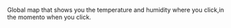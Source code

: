 Global map that shows you the temperature and humidity where you click,in the momento when you click.
